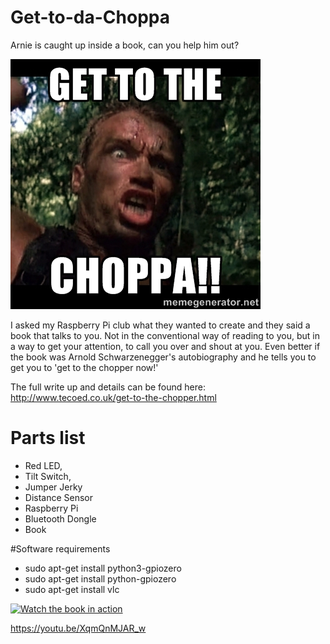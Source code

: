 # Get-to-da-Choppa
Arnie is caught up inside a book, can you help him out?

![](images/arnie.jpg)

I asked my Raspberry Pi club what they wanted to create and they said a book that talks to you.  Not in the conventional way of reading to you, but in a way to get your attention, to call you over and shout at you.  Even better if the book was Arnold Schwarzenegger's autobiography and he tells you to get you to 'get to the chopper now!'

The full write up and details can be found here: http://www.tecoed.co.uk/get-to-the-chopper.html

# Parts list

+ Red LED,
+ Tilt Switch,
+ Jumper Jerky
+ Distance Sensor
+ Raspberry Pi
+ Bluetooth Dongle
+ Book

#Software requirements

+ sudo apt-get install python3-gpiozero
+ sudo apt-get install python-gpiozero
+ sudo apt-get install vlc 

[![Watch the book in action](https://img.youtu.be/XqmQnMJAR_w.jpg)](https://youtu.be/XqmQnMJAR_w)

https://youtu.be/XqmQnMJAR_w
